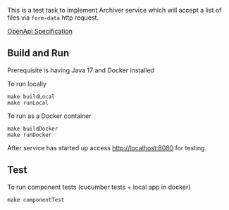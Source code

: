 This is a test task to implement Archiver service which will accept
a list of files via `form-data` http request.  

[OpenApi Specification](openapi.yaml)

## Build and Run
Prerequisite is having Java 17 and Docker installed

To run locally
```shell
make buildLocal
make runLocal
```

To run as a Docker container
```shell
make buildDocker
make runDocker
```

After service has started up access [http://localhost:8080](http://localhost:8080) for testing.

## Test

To run component tests (cucumber tests + local app in docker)
```shell
make componentTest
```
